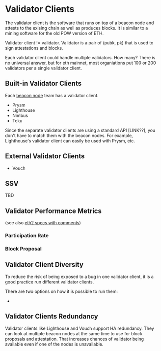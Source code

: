 # Validator Clients

The validator client is the software that runs on top of a beacon node and
attests to the exising chain as well as produces blocks. It is similar to
a mining software for the old POW version of ETH.

Validator client != validator. Validator is a pair of (pubk, pk) that is used
to sign attestations and blocks. 

Each validator client could handle multiple validators. 
How many? There is no universal answer, but for eth mainnet,
most organiations put 100 or 200 validators per a single validator
client.

## Built-in Validator Clients

Each [beacon node](nodes.md) team has a validator client.

* Prysm
* Lighthouse
* Nimbus
* Teku

Since the separate validator clients are using a standard API [LINK??], you
don't have to match them with the beacon nodes. For example, Lighthouse's
validator client can easily be used with Prysm, etc.

## External Validator Clients

* Vouch

## SSV

TBD

## Validator Performance Metrics

(see also [eth2 specs with comments](link???))

### Participation Rate

### Block Proposal

## Validator Client Diversity

To reduce the risk of being exposed to a bug in one validator client, it is
a good practice run different validator clients.

There are two options on how it is possible to run them:

* 


## Validator Clients Redundancy

Validator clients like Lighthouse and Vouch support HA redundancy. They can
look at multiple beacon nodes at the same time to use for block proposals and
attestation. That increases chances of validator being available even if one of
the nodes is unavailable.

